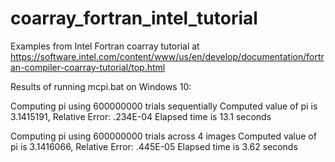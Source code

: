 # coarray_fortran_intel_tutorial
Examples from Intel Fortran coarray tutorial at https://software.intel.com/content/www/us/en/develop/documentation/fortran-compiler-coarray-tutorial/top.html

Results of running mcpi.bat on Windows 10:

Computing pi using 600000000 trials sequentially
Computed value of pi is 3.1415191, Relative Error: .234E-04
Elapsed time is 13.1 seconds

Computing pi using 600000000 trials across 4 images
Computed value of pi is 3.1416066, Relative Error: .445E-05
Elapsed time is 3.62 seconds
